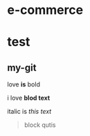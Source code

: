 # e-commerce
 
 test
 ===

my-git
------
love **is** bold

i love __blod text__

italic is *this text*

> block qutis
